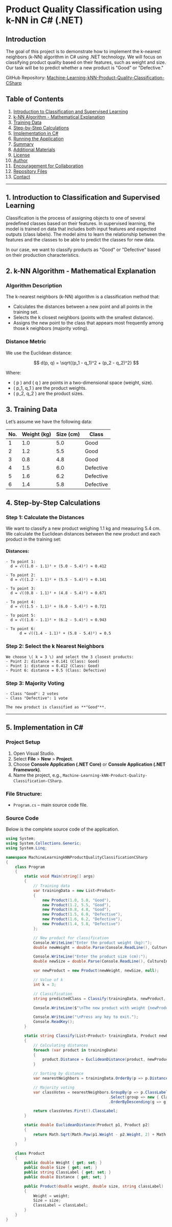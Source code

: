 # Product Quality Classification using k-NN in C# (.NET)

## Introduction
The goal of this project is to demonstrate how to implement the k-nearest neighbors (k-NN) algorithm in C# using .NET technology. We will focus on classifying product quality based on their features, such as weight and size. Our task will be to predict whether a new product is "Good" or "Defective."

GitHub Repository: [Machine-Learning-kNN-Product-Quality-Classification-CSharp](https://github.com/albertmoczadlo/Machine-Learning-kNN-Product-Quality-Classification-CSharp)

## Table of Contents
1. [Introduction to Classification and Supervised Learning](#introduction-to-classification-and-supervised-learning)
2. [k-NN Algorithm - Mathematical Explanation](#k-nn-algorithm---mathematical-explanation)
3. [Training Data](#training-data)
4. [Step-by-Step Calculations](#step-by-step-calculations)
5. [Implementation in C#](#implementation-in-c)
6. [Running the Application](#running-the-application)
7. [Summary](#summary)
8. [Additional Materials](#additional-materials)
9. [License](#license)
10. [Author](#author)
11. [Encouragement for Collaboration](#encouragement-for-collaboration)
12. [Repository Files](#repository-files)
13. [Contact](#contact)

---

## 1. Introduction to Classification and Supervised Learning
Classification is the process of assigning objects to one of several predefined classes based on their features. In supervised learning, the model is trained on data that includes both input features and expected outputs (class labels). The model aims to learn the relationship between the features and the classes to be able to predict the classes for new data.

In our case, we want to classify products as "Good" or "Defective" based on their production characteristics.

## 2. k-NN Algorithm - Mathematical Explanation

### Algorithm Description
The k-nearest neighbors (k-NN) algorithm is a classification method that:
- Calculates the distances between a new point and all points in the training set.
- Selects the k closest neighbors (points with the smallest distance).
- Assigns the new point to the class that appears most frequently among those k neighbors (majority voting).

### Distance Metric
We use the Euclidean distance:

$$
d(p, q) = \sqrt{(p_1 - q_1)^2 + (p_2 - q_2)^2}
$$

Where:
- \( p \) and \( q \) are points in a two-dimensional space (weight, size).
- \( p_1, q_1 \) are the product weights.
- \( p_2, q_2 \) are the product sizes.

## 3. Training Data
Let’s assume we have the following data:

| No. | Weight (kg) | Size (cm) | Class     |
|-----|-------------|-----------|-----------|
| 1   | 1.0         | 5.0       | Good      |
| 2   | 1.2         | 5.5       | Good      |
| 3   | 0.8         | 4.8       | Good      |
| 4   | 1.5         | 6.0       | Defective |
| 5   | 1.6         | 6.2       | Defective |
| 6   | 1.4         | 5.8       | Defective |

## 4. Step-by-Step Calculations

### Step 1: Calculate the Distances
We want to classify a new product weighing 1.1 kg and measuring 5.4 cm. We calculate the Euclidean distances between the new product and each product in the training set:

#### Distances:

    - To point 1:  
      d = √((1.0 - 1.1)² + (5.0 - 5.4)²) ≈ 0.412
      
    - To point 2:  
      d = √((1.2 - 1.1)² + (5.5 - 5.4)²) ≈ 0.141
      
    - To point 3:  
      d = √((0.8 - 1.1)² + (4.8 - 5.4)²) ≈ 0.671
      
    - To point 4:  
      d = √((1.5 - 1.1)² + (6.0 - 5.4)²) ≈ 0.721
      
    - To point 5:  
      d = √((1.6 - 1.1)² + (6.2 - 5.4)²) ≈ 0.943
      
    - To point 6:  
          d = √((1.4 - 1.1)² + (5.8 - 5.4)²) = 0.5

### Step 2: Select the k Nearest Neighbors

    We choose \( k = 3 \) and select the 3 closest products:
    - Point 2: distance ≈ 0.141 (Class: Good)
    - Point 1: distance ≈ 0.412 (Class: Good)
    - Point 6: distance = 0.5 (Class: Defective)

### Step 3: Majority Voting

    - Class "Good": 2 votes
    - Class "Defective": 1 vote

    The new product is classified as **"Good"**.

---

## 5. Implementation in C#

### Project Setup

  1. Open Visual Studio.
  2. Select **File** > **New** > **Project**.
  3. Choose **Console Application (.NET Core)** or **Console Application (.NET Framework)**.
  4. Name the project, e.g., `Machine-Learning-kNN-Product-Quality-Classification-CSharp`.

### File Structure:

- `Program.cs` – main source code file.

### Source Code

Below is the complete source code of the application.

```csharp
using System;
using System.Collections.Generic;
using System.Linq;

namespace MachineLearningkNNProductQualityClassificationCSharp
{
    class Program
    {
        static void Main(string[] args)
        {
            // Training data
            var trainingData = new List<Product>
            {
                new Product(1.0, 5.0, "Good"),
                new Product(1.2, 5.5, "Good"),
                new Product(0.8, 4.8, "Good"),
                new Product(1.5, 6.0, "Defective"),
                new Product(1.6, 6.2, "Defective"),
                new Product(1.4, 5.8, "Defective")
            };

            // New product for classification
            Console.WriteLine("Enter the product weight (kg):");
            double newWeight = double.Parse(Console.ReadLine(), CultureInfo.InvariantCulture);

            Console.WriteLine("Enter the product size (cm):");
            double newSize = double.Parse(Console.ReadLine(), CultureInfo.InvariantCulture);

            var newProduct = new Product(newWeight, newSize, null);

            // Value of k
            int k = 3;

            // Classification
            string predictedClass = Classify(trainingData, newProduct, k);

            Console.WriteLine($"\nThe new product with weight {newProduct.Weight} kg and size {newProduct.Size} cm has been classified as: {predictedClass}");

            Console.WriteLine("\nPress any key to exit.");
            Console.ReadKey();
        }

        static string Classify(List<Product> trainingData, Product newProduct, int k)
        {
            // Calculating distances
            foreach (var product in trainingData)
            {
                product.Distance = EuclideanDistance(product, newProduct);
            }

            // Sorting by distance
            var nearestNeighbors = trainingData.OrderBy(p => p.Distance).Take(k);

            // Majority voting
            var classVotes = nearestNeighbors.GroupBy(p => p.ClassLabel)
                                             .Select(group => new { ClassLabel = group.Key, Count = group.Count() })
                                             .OrderByDescending(g => g.Count);

            return classVotes.First().ClassLabel;
        }

        static double EuclideanDistance(Product p1, Product p2)
        {
            return Math.Sqrt(Math.Pow(p1.Weight - p2.Weight, 2) + Math.Pow(p1.Size - p2.Size, 2));
        }
    }

    class Product
    {
        public double Weight { get; set; }
        public double Size { get; set; }
        public string ClassLabel { get; set; }
        public double Distance { get; set; }

        public Product(double weight, double size, string classLabel)
        {
            Weight = weight;
            Size = size;
            ClassLabel = classLabel;
        }
    }
}



